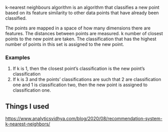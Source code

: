 k-nearest neighbours algorithm is an algorithm that classifies a new point based on its feature similarity to other data points that have already been classified.

The points are mapped in a space of how many dimensions there are features. The distances between points are measured. k number of closest points to the new point are taken. The classification that has the highest number of points in this set is assigned to the new point.

### Examples
1. If k is 1, then the closest point’s classification is the new point’s classification
2. If k is 3 and the points’ classifications are such that 2 are classification one and 1 is classification two, then the new point is assigned to classification one.

## Things I used
https://www.analyticsvidhya.com/blog/2020/08/recommendation-system-k-nearest-neighbors/